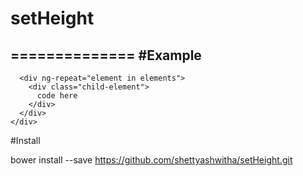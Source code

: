 # setHeight
==============
#Example
-------
```<div class="parent-element" set-height watchon="'.child-element'">
  <div ng-repeat="element in elements">
    <div class="child-element">
      code here
    </div>
  </div>
</div>
```


#Install

bower install --save https://github.com/shettyashwitha/setHeight.git
